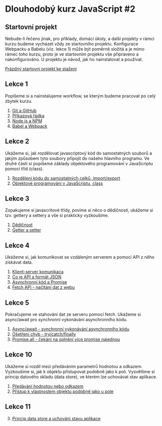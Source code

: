 # Dlouhodobý kurz JavaScript #2

## Startovní projekt

Nebude-li řečeno jinak, pro příklady, domácí úkoly, a další projekty v rámci kurzu budeme vycházet vždy ze startovního projektu. Konfigurace Webpacku a Babelu (viz. lekce 1) může být poměrně složitá a je mimo rámec toho kurzu, proto je ve startovním projektu vše připraveno a nakonfigurováno. U projektu je návod, jak ho nainstalovat a používat.

[Prázdný startovní projekt ke stažení](https://czchts.cz/js2-start)


## Lekce 1

Popíšeme si a nainstalujeme workflow, se kterým budeme pracovat po celý zbytek kurzu.

1. [Git a GitHub](lekce01/git.md)
2. [Příkazová řádka](lekce01/prikazova-radka.md)
3. [Node.js a NPM](lekce01/node.md)
4. [Babel a Webpack](lekce01/webpack.md)


## Lekce 2

Ukážeme si, jak rozdělovat javascriptový kód do samostatných souborů a jakým způsobem tyto soubory připojit do našeho hlavního programu. Ve druhé části si popíšeme základy objektového programování v JavaScriptu pomocí tříd (class).

1. [Rozdělení kódu do samostatných celků, import/export](lekce02/import-export.md)
2. [Objektové programování v JavaScriptu, class](lekce02/class.md)


## Lekce 3

Zopakujeme si javascritové třídy, povíme si něco o dědičnosti, ukážeme si tzv. gettery a settery a vše si prakticky vyzkoušíme.

1. [Dědičnost](lekce03/class-inheritance.md)
2. [Getter a setter](lekce03/getter-setter.md)


## Lekce 4

Ukážeme si, jak komunikovat se vzdáleným serverem a pomocí API z něho získávat data.

1. [Klient-server komunikaca](lekce04/client-server.md)
2. [Co je API a formát JSON](lekce04/api-json.md)
3. [Asynchronní kód a Promise](lekce04/promise.md)
4. [Fetch API - načítání dat z webu](lekce04/fetch.md)


## Lekce 5

Pokračujeme ve stahování dat ze serveru pomocí fetch. Ukážeme si async/await pro synchronní vykonávání asynchronního kódu.

1. [Async/await - synchronní vykonávání asynchronního kódu](lekce05/async-await.md)
2. [Ošetření chyb - try/catch/finally](lekce05/try-catch.md)
3. [Promise.all - čekání na splnění více promise najednou](lekce05/promise-all.md)


## Lekce 10

Ukážeme si rozdíl mezi předáváním parametrů hodnotou a odkazem. Vyzkoušíme si, jak k objektu přistupovat podobně jako k poli. Vysvětlíme si princip datového skladu (data store), ve kterém lze uchovávat stav aplikace.

1. [Předávání hodnotou nebo odkazem](lekce10/value-reference.md)
2. [Přístup k vlastnostem objektu podobně jako u pole](lekce10/object-array.md)


## Lekce 11
3. [Princip data store a uchování stavu aplikace](lekce11/data-store.md)

